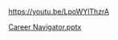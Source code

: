 https://youtu.be/LpoWYlThzrA

[Career Navigator.pptx](https://github.com/user-attachments/files/16921180/Career.Navigator.pptx)
